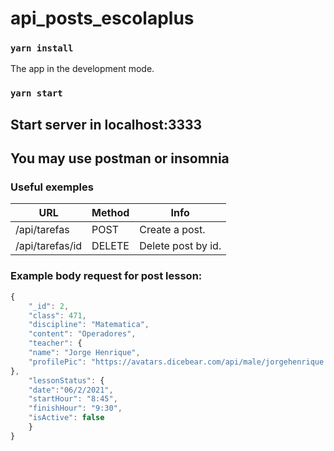 # api_posts_escolaplus

### `yarn install`

The app in the development mode.

### `yarn start`

## Start server in localhost:3333

## You may use postman or insomnia

### Useful exemples

| URL             | Method | Info               |
| --------------- | ------ | ------------------ |
| /api/tarefas    | POST   | Create a post.     |
| /api/tarefas/id | DELETE | Delete post by id. |

### Example body request for post lesson:

```js
{
    "_id": 2,
    "class": 471,
    "discipline": "Matematica",
    "content": "Operadores",
    "teacher": {
    "name": "Jorge Henrique",
    "profilePic": "https://avatars.dicebear.com/api/male/jorgehenrique.svg"
},
    "lessonStatus": {
    "date":"06/2/2021",
    "startHour": "8:45",
    "finishHour": "9:30",
    "isActive": false
    }
}
```
